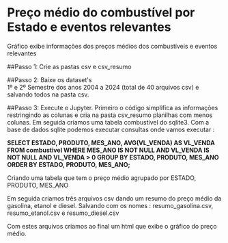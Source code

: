 # Preço médio do combustível por Estado e eventos relevantes 
  Gráfico exibe informações dos preços médios dos combustíveis e eventos relevantes

##Passo 1: 
  Crie as pastas csv e csv_resumo

##Passo 2:
  Baixe os dataset's  
  1º e 2º Semestre dos anos 2004 a 2024 (total de 40 arquivos csv) e salvando todos na pasta csv.

##Passo 3:
  Execute o Jupyter.
  Primeiro o código simplifica as informações restringindo as colunas e cria na pasta csv_resumo planilhas com menos colunas.
  Em seguida criamos uma tabela combustivel do sqlite3.
  Com a base de dados sqlite podemos executar consultas onde vamos executar :
  
  **SELECT 
          ESTADO,
          PRODUTO,
          MES_ANO,
          AVG(VL_VENDA) AS VL_VENDA
      FROM 
          combustivel
      WHERE 
          MES_ANO IS NOT NULL 
          AND VL_VENDA IS NOT NULL
          AND VL_VENDA > 0
      GROUP BY 
          ESTADO, PRODUTO, MES_ANO
      ORDER BY 
          ESTADO, PRODUTO, MES_ANO;**
  
  Criando uma tabela que tem o preço médio agrupado por ESTADO, PRODUTO, MES_ANO
  
  Em seguida criamos três arquivos csv dando um resumo do preço médio da gasolina, etanol e diesel.
  Salvando com os nomes : resumo_gasolina.csv, resumo_etanol.csv e resumo_diesel.csv
  
  Com estes arquivos criamos ao final um html que exibe o gráfico do preço médio.


